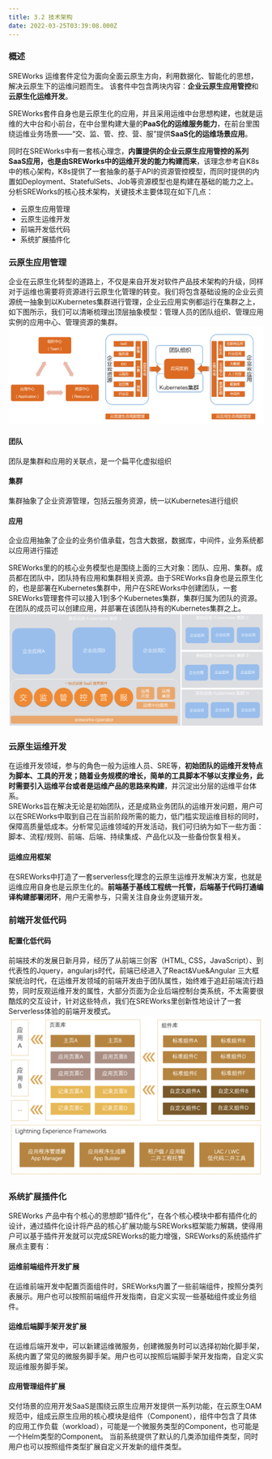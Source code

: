 ```yaml
---
title: 3.2 技术架构
date: 2022-03-25T03:39:08.000Z
---
```


<a name="Sjth9"></a>

### 概述
SREWorks 运维套件定位为面向全面云原生方向，利用数据化、智能化的思想，解决云原生下的运维问题而生。 该套件中包含两块内容：**企业云原生应用管控**和**云原生化运维开发**。 

SREWorks套件自身也是云原生化的应用，并且采用运维中台思想构建，也就是运维的大中台和小前台，在中台里构建大量的**PaaS化的运维服务能力**，在前台里围绕运维业务场景——“交、监、管、控、营、服”提供**SaaS化的运维场景应用**。

同时在SREWorks中有一套核心理念，**内置提供的企业云原生应用管控的系列SaaS应用，也是由SREWorks中的运维开发的能力构建而来**，该理念参考自K8s中的核心架构，K8s提供了一套抽象的基于API的资源管控模型，而同时提供的内置如Deployment、StatefulSets、Job等资源模型也是构建在基础的能力之上。分析SREWorks的核心技术架构，关键技术主要体现在如下几点：

- 云原生应用管理
- 云原生运维开发
- 前端开发低代码
- 系统扩展插件化

<a name="ULhwd"></a>

### 云原生应用管理
企业在云原生化转型的道路上，不仅是来自开发对软件产品技术架构的升级，同样对于运维也需要将资源进行云原生化管理的转变。我们将包含基础设施的企业云资源统一抽象到以Kubernetes集群进行管理，企业云应用实例都运行在集群之上，如下图所示，我们可以清晰梳理出顶层抽象模型：管理人员的团队组织、管理应用实例的应用中心、管理资源的集群。<br />![image.png](./pictures/1648179548966-21f6851d-211c-4523-9939-86645e71141b.png)
<a name="XW0zo"></a>

#### 团队
团队是集群和应用的关联点，是一个扁平化虚拟组织
<a name="k8Kla"></a>

#### 集群
集群抽象了企业资源管理，包括云服务资源，统一以Kubernetes进行组织
<a name="Ya7Qj"></a>

#### 应用
企业应用抽象了企业的业务价值承载，包含大数据，数据库，中间件，业务系统都以应用进行描述

SREWorks里的的核心业务模型也是围绕上面的三大对象：团队、应用、集群。成员都在团队中，团队持有应用和集群相关资源。由于SREWorks自身也是云原生化的，也是部署在Kubernetes集群中，用户在SREWorks中创建团队，一套SREWorks管理套件可以接入1到多个Kubernetes集群，集群归属为团队的资源。在团队的成员可以创建应用，并部署在该团队持有的Kubernetes集群之上。<br />![image.png](./pictures/1648179549131-763576d6-7b64-4ee8-835b-09e8edfe62d5.png)

<a name="F9Geg"></a>

### 云原生运维开发
在运维开发领域，参与的角色一般为运维人员、SRE等，**初始团队的运维开发特点为脚本、工具的开发；随着业务规模的增长，简单的工具脚本不够以支撑业务，此时需要引入运维平台或者是运维产品的思路来构建**，并沉淀出分层的运维平台体系。<br />SREWorks旨在解决无论是初始团队，还是成熟业务团队的运维开发问题，用户可以在SREWorks中取到自己在当前阶段所需的能力，低门槛实现运维目标的同时，保障高质量低成本。分析常见运维领域的开发活动，我们可归纳为如下一些方面：脚本、流程/规则、前端、后端、持续集成、产品化以及一些备份恢复相关。

<a name="K26NC"></a>

#### 运维应用框架
在SREWorks中打造了一套serverless化理念的云原生运维开发解决方案，也就是运维应用自身也是云原生化的。**前端基于基线工程统一托管，后端基于代码打通编译构建部署闭环**，用户无需参与，只需关注自身业务逻辑开发。

<a name="c16om"></a>

### 前端开发低代码

<a name="pMEc7"></a>

#### 配置化低代码
前端技术的发展日新月异，经历了从前端三剑客（HTML, CSS，JavaScript）、到代表性的Jquery，angularjs时代，前端已经进入了React&Vue&Angular 三大框架统治时代，在运维开发领域的前端开发由于团队属性，始终难于追赶前端流行趋势，同时反观运维开发的属性，大部分页面为企业后端控制台类系统，不太需要很酷炫的交互设计，针对这些特点，我们在SREWorks里创新性地设计了一套Serverless体验的前端开发模式。<br />![image.png](./pictures/1648179549337-945b6ba4-147e-4382-acee-a565a793791a.png)

<a name="IoEtY"></a>

### 系统扩展插件化
SREWorks 产品中有个核心的思想即“插件化”，在各个核心模块中都有插件化的设计，通过插件化设计将产品的核心扩展功能与SREWorks框架能力解耦，使得用户可以基于插件开发就可以完成SREWorks的能力增强，SREWorks的系统插件扩展点主要有：

<a name="mNpsn"></a>

#### 运维前端组件开发扩展
在运维前端开发中配置页面组件时，SREWorks内置了一些前端组件，按照分类列表展示。用户也可以按照前端组件开发指南，自定义实现一些基础组件或业务组件。

<a name="ZHKVC"></a>

#### 运维后端脚手架开发扩展
在运维后端开发中，可以新建运维微服务，创建微服务时可以选择初始化脚手架，系统内置了常见的微服务脚手架。用户也可以按照后端脚手架开发指南，自定义实现运维服务脚手架。

<a name="gKxD1"></a>

#### 应用管理组件扩展
交付场景的应用开发SaaS是围绕云原生应用开发提供一系列功能，在云原生OAM规范中，组成云原生应用的核心模块是组件（Component），组件中包含了具体的应用工作负载（workload），可能是一个微服务类型的Component，也可能是一个Helm类型的Component。 当前系统提供了默认的几类添加组件类型，同时用户也可以按照组件类型扩展自定义开发新的组件类型。
<a name="du3kH"></a>

#### 

